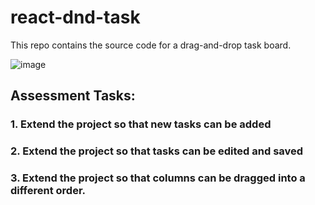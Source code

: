 # react-dnd-task
This repo contains the source code for a drag-and-drop task board.

![image](Screenshot.png)

## Assessment Tasks:
### 1. Extend the project so that new tasks can be added
### 2. Extend the project so that tasks can be edited and saved
### 3. Extend the project so that columns can be dragged into a different order.

